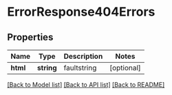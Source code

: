 # ErrorResponse404Errors

## Properties
Name | Type | Description | Notes
------------ | ------------- | ------------- | -------------
**html** | **string** | faultstring | [optional] 

[[Back to Model list]](../README.md#documentation-for-models) [[Back to API list]](../README.md#documentation-for-api-endpoints) [[Back to README]](../README.md)


